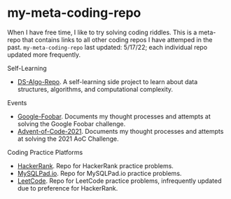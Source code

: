 # my-meta-coding-repo
When I have free time, I like to try solving coding riddles. This is a meta-repo that contains links to all other coding repos I have attemped in the past. `my-meta-coding-repo` last updated: 5/17/22; each individual repo updated more frequently.

Self-Learning
- [DS-Algo-Repo](https://github.com/cdenq/my-ds-algo-repo). A self-learning side project to learn about data structures, algorithms, and computational complexity.

Events
- [Google-Foobar](https://github.com/cdenq/my-google-foobar-solves). Documents my thought processes and attempts at solving the Google Foobar challenge.
- [Advent-of-Code-2021](https://github.com/cdenq/my-advent-of-code-2021-solves). Documents my thought processes and attempts at solving the 2021 AoC Challenge.

Coding Practice Platforms
- [HackerRank](https://github.com/cdenq/my-hackerrank-solves). Repo for HackerRank practice problems.
- [MySQLPad.io](https://github.com/cdenq/my-sqlpad-io-solves). Repo for MySQLPad.io practice problems.
- [LeetCode](https://github.com/cdenq/my-leetcode-solves). Repo for LeetCode practice problems, infrequently updated due to preference for HackerRank.
